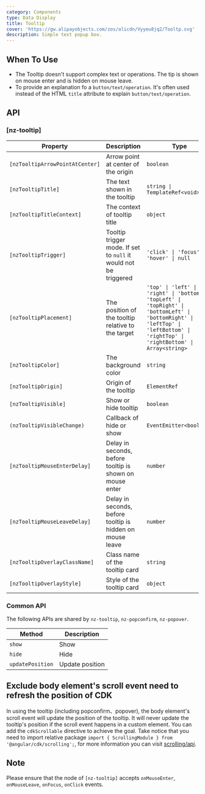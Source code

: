 ```yaml
---
category: Components
type: Data Display
title: Tooltip
cover: 'https://gw.alipayobjects.com/zos/alicdn/Vyyeu8jq2/Tooltp.svg'
description: Simple text popup box.
---
```



## When To Use

- The Tooltip doesn't support complex text or operations. The tip is shown on mouse enter and is hidden on mouse leave.
- To provide an explanation fo a `button/text/operation`. It's often used instead of the HTML `title` attribute to explain `button/text/operation`.


## API

### [nz-tooltip]

| Property                        | Description                                                      | Type                                                                                                                                                                              | Default   |
| ------------------------------- | ---------------------------------------------------------------- | --------------------------------------------------------------------------------------------------------------------------------------------------------------------------------- | --------- |
| `[nzTooltipArrowPointAtCenter]` | Arrow point at center of the origin                              | `boolean`                                                                                                                                                                         | `false`   |
| `[nzTooltipTitle]`              | The text shown in the tooltip                                    | `string \| TemplateRef<void>`                                                                                                                                                     | -         |
| `[nzTooltipTitleContext]`       | The context of tooltip title                                     | `object`                                                                                                                                                                          | -         |
| `[nzTooltipTrigger]`            | Tooltip trigger mode. If set to `null` it would not be triggered | `'click' \| 'focus' \| 'hover' \| null`                                                                                                                                           | `'hover'` |
| `[nzTooltipPlacement]`          | The position of the tooltip relative to the target               | `'top' \| 'left' \| 'right' \| 'bottom' \| 'topLeft' \| 'topRight' \| 'bottomLeft' \| 'bottomRight' \| 'leftTop' \| 'leftBottom' \| 'rightTop' \| 'rightBottom' \| Array<string>` | `'top'`   |
| `[nzTooltipColor]`              | The background color                                             | `string`                                                                                                                                                                          | -         |
| `[nzTooltipOrigin]`             | Origin of the tooltip                                            | `ElementRef`                                                                                                                                                                      | -         |
| `[nzTooltipVisible]`            | Show or hide tooltip                                             | `boolean`                                                                                                                                                                         | `false`   |
| `(nzTooltipVisibleChange)`      | Callback of hide or show                                         | `EventEmitter<boolean>`                                                                                                                                                           | -         |
| `[nzTooltipMouseEnterDelay]`    | Delay in seconds, before tooltip is shown on mouse enter         | `number`                                                                                                                                                                          | `0.15`    |
| `[nzTooltipMouseLeaveDelay]`    | Delay in seconds, before tooltip is hidden on mouse leave        | `number`                                                                                                                                                                          | `0.1`     |
| `[nzTooltipOverlayClassName]`   | Class name of the tooltip card                                   | `string`                                                                                                                                                                          | -         |
| `[nzTooltipOverlayStyle]`       | Style of the tooltip card                                        | `object`                                                                                                                                                                          | -         |

### Common API

The following APIs are shared by `nz-tooltip`, `nz-popconfirm`, `nz-popover`.

| Method           | Description     |
| ---------------- | --------------- |
| `show`           | Show            |
| `hide`           | Hide            |
| `updatePosition` | Update position |

## Exclude body element's scroll event need to refresh the position of CDK

In using the tooltip (including popconfirm、popover), the body element's scroll event will update the position of the tooltip. It will never update the tooltip's position if the scroll event happens in a custom element. You can add the `cdkScrollable` directive to achieve the goal. Take notice that you need to import relative package `import { ScrollingModule } from '@angular/cdk/scrolling';`, for more information you can visit [scrolling/api](https://material.angular.io/cdk/scrolling/api).

## Note

Please ensure that the node of `[nz-tooltip]` accepts `onMouseEnter`, `onMouseLeave`, `onFocus`, `onClick` events.
